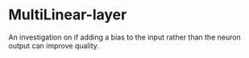 # MultiLinear-layer
An investigation on if adding a bias to the input rather than the neuron output can improve quality.
